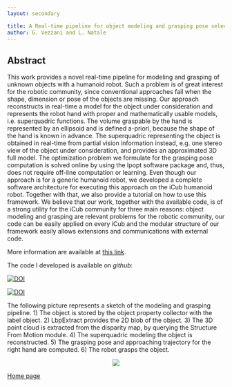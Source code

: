 ```yaml
---
layout: secondary

title: A Real-time pipeline for object modeling and grasping pose selection via superquadric functions 
author: G. Vezzani and L. Natale
---
```


## Abstract
 This work provides a novel real-time pipeline for modeling and grasping of unknown objects with a humanoid robot. Such a problem is of great interest for the robotic community, since conventional approaches fail when the shape, dimension or pose of the objects are missing.
Our approach reconstructs in real-time a model for the object under consideration and represents the robot hand with proper and mathematically usable models, i.e. superquadric functions. The volume graspable by the hand is represented by an ellipsoid and is defined a-priori, because the shape of the hand is known in advance. The superquadric representing the object is obtained in real-time from partial vision information instead, e.g. one stereo view of the object under consideration, and provides an approximated 3D full model. The optimization problem we formulate for the grasping pose computation is solved online by using the Ipopt software package and, thus, does not require off-line computation or learning.
Even though our approach is for a generic humanoid robot, we developed a complete software architecture for executing this approach on the iCub humanoid robot. Together with that, we also provide a tutorial on how to use this framework.
We believe that our work, together with the available code, is of a strong utility for the iCub community for three main reasons: object modeling and grasping are relevant problems for the robotic community, our code can be easily applied on every iCub and the modular structure of our framework easily allows extensions and communications with external code.


More information are available at [this link](https://www.frontiersin.org/articles/10.3389/frobt.2017.00059/abstract). 

The code I developed is available on _github_: 

[![DOI](https://zenodo.org/badge/54572419.svg)](https://zenodo.org/badge/latestdoi/54572419)

[![DOI](https://zenodo.org/badge/54477564.svg)](https://zenodo.org/badge/latestdoi/54477564)


The following picture represents a sketch of the modeling and grasping pipeline. 1) The object is stored by the object property
collector with the label object. 2) LbpExtract provides the 2D blob of the object. 3) The 3D point cloud is
extracted from the disparity map, by querying the Structure From Motion module. 4) The superquadric
modeling the object is reconstructed. 5) The grasping pose and approaching trajectory for the right hand
are computed. 6) The robot grasps the object.

<p align="center">
<img src="https://raw.githubusercontent.com/giuliavezzani/giuliavezzani.github.io/master/files/results.png">
</p>



[Home page](./)
